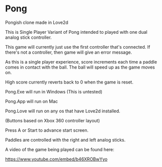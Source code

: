 # Pong

Pongish clone made in Love2d

This is Single Player Variant of Pong intended to played with one dual analog stick controller. 

This game will currently just use the first controller that's connected. If there's not a controller, then game will give an error message.

As this is a single player experience, score increments each time a paddle comes in contact with the ball. The ball will speed up as the game moves on. 

High score currently reverts back to 0 when the game is reset.



Pong.Exe will run in Windows (This is untested)

Pong.App will run on Mac

Pong.Love will run on any os that have Love2d installed. 



(Buttons based on Xbox 360 controller layout)

Press A or Start to advance start screen. 

Paddles are controlled with the right and left analog sticks. 


A video of the game being played can be found here:

https://www.youtube.com/embed/b46XROBwYyo